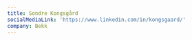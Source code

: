 ```yaml
---
title: Sondre Kongsgård
socialMediaLink: 'https://www.linkedin.com/in/kongsgaard/'
company: Bekk
---
```


